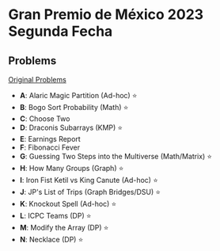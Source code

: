 # **Gran Premio de México 2023 Segunda Fecha**

## Problems

[Original Problems](https://codeforces.com/gym/104412/problems)

- **A**: Alaric Magic Partition (Ad-hoc) ⭐
- **B**: Bogo Sort Probability (Math) ⭐
- **C**: Choose Two 
- **D**: Draconis Subarrays (KMP) ⭐
- **E**: Earnings Report 
- **F**: Fibonacci Fever 
- **G**: Guessing Two Steps into the Multiverse (Math/Matrix) ⭐
- **H**: How Many Groups (Graph) ⭐
- **I**: Iron Fist Ketil vs King Canute (Ad-hoc) ⭐
- **J**: JP's List of Trips (Graph Bridges/DSU) ⭐
- **K**: Knockout Spell (Ad-hoc) ⭐
- **L**: ICPC Teams (DP) ⭐
- **M**: Modify the Array (DP) ⭐
- **N**: Necklace (DP) ⭐